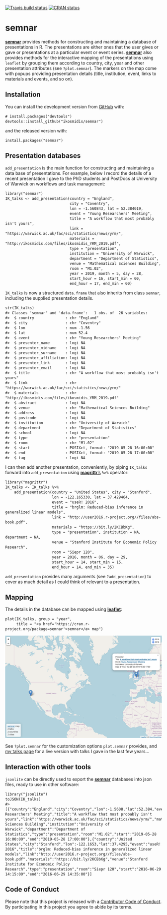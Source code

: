 <!-- badges: start -->
[![Travis build
status](https://travis-ci.org/ikosmidis/semnar.svg?branch=master)](https://travis-ci.org/ikosmidis/semnar)
[![CRAN
status](https://www.r-pkg.org/badges/version/semnar)](https://cran.r-project.org/package=semnar)
<!-- badges: end -->

semnar
======

[**semnar**](https://github.com/ikosmidis/semnar) provides methods for
constructing and maintaining a database of presentations in R. The
presentations are either ones that the user gives or gave or
presentations at a particular event or event series.
[**semnar**](https://github.com/ikosmidis/semnar) also provides methods
for the interactive mapping of the presentations using `leaflet` by
grouping them according to country, city, year and other presentation
attributes (see `?plot.semnar`). The markers on the map come with popups
providing presentation details (title, institution, event, links to
materials and events, and so on).

Installation
------------

You can install the development version from
[GitHub](https://github.com/) with:

    # install.packages("devtools")
    devtools::install_github("ikosmidis/semnar")

and the released version with:

    install.packages("semnar")

Presentation databases
----------------------

`add_presentation` is the main function for constructing and maintaining
a data base of presentations. For example, below I record the details of
a recent presentation I gave to the PhD students and PostDocs at
University of Warwick on workflows and task management:

    library("semnar")
    IK_talks <- add_presentation(country = "England",
                                 city = "Coventry",
                                 lon = -1.560843, lat = 52.384019,
                                 event = "Young Researchers' Meeting",
                                 title = "A workflow that most probably isn't yours",
                                 link = "https://warwick.ac.uk/fac/sci/statistics/news/yrm/",
                                 materials = "http://ikosmidis.com/files/ikosmidis_YRM_2019.pdf",
                                 type = "presentation",
                                 institution = "University of Warwick",
                                 department = "Department of Statistics",
                                 venue = "Mathematical Sciences Building",
                                 room = "M1.02",
                                 year = 2019, month = 5, day = 28,
                                 start_hour = 16, start_min = 00,
                                 end_hour = 17, end_min = 00)

`IK_talks` is now a structured `data.frame` that also inherits from
class `semnar`, including the supplied presentation details.

    str(IK_talks)
    #> Classes 'semnar' and 'data.frame':   1 obs. of  26 variables:
    #>  $ country              : chr "England"
    #>  $ city                 : chr "Coventry"
    #>  $ lon                  : num -1.56
    #>  $ lat                  : num 52.4
    #>  $ event                : chr "Young Researchers' Meeting"
    #>  $ presenter_name       : logi NA
    #>  $ presenter_midname    : logi NA
    #>  $ presenter_surname    : logi NA
    #>  $ presenter_affiliation: logi NA
    #>  $ presenter_link       : logi NA
    #>  $ presenter_email      : logi NA
    #>  $ title                : chr "A workflow that most probably isn't yours"
    #>  $ link                 : chr "https://warwick.ac.uk/fac/sci/statistics/news/yrm/"
    #>  $ materials            : chr "http://ikosmidis.com/files/ikosmidis_YRM_2019.pdf"
    #>  $ abstract             : logi NA
    #>  $ venue                : chr "Mathematical Sciences Building"
    #>  $ address              : logi NA
    #>  $ postcode             : logi NA
    #>  $ institution          : chr "University of Warwick"
    #>  $ department           : chr "Department of Statistics"
    #>  $ school               : logi NA
    #>  $ type                 : chr "presentation"
    #>  $ room                 : chr "M1.02"
    #>  $ start                : POSIXct, format: "2019-05-28 16:00:00"
    #>  $ end                  : POSIXct, format: "2019-05-28 17:00:00"
    #>  $ tag                  : logi NA

I can then add another presentation, conveniently, by piping `IK_talks`
forward into `add_presentation` using
[**magrittr**’s](https://cran.r-project.org/package=magrittr) `%>%`
operator:

    library("magrittr")
    IK_talks <- IK_talks %>%
        add_presentation(country = "United States", city = "Stanford",
                         lon = -122.165330, lat = 37.429464,
                         event = "useR! 2016",
                         title = "brglm: Reduced-bias inference in generalized linear models",
                         link = "http://user2016.r-project.org//files/abs-book.pdf",
                         materials = "https://bit.ly/2KCBbKg",
                         type = "presentation", institution = NA, department = NA,
                         venue = "Stanford Institute for Economic Policy Research",
                         room = "Siepr 120",
                         year = 2016, month = 06, day = 29,
                         start_hour = 14, start_min = 15,
                         end_hour = 14, end_min = 35)

`add_presentation` provides many arguments (see `?add_presentation`) to
cover as much detail as I could think of relevant to a presentation.

Mapping
-------

The details in the database can be mapped using
[**leaflet**](https://cran.r-project.org/package=leaflet):

    plot(IK_talks, group = "year",
         title = "<a href='https://cran.r-project.org/package=semnar'>semnar</a> map")

![](inst/README_files/IK_talks.png)

See `?plot.semnar` for the customization options `plot.semnar` provides,
and [my talks page](http://ikosmidis.com/talks) for a live version with
talks I gave in the last few years…

Interaction with other tools
----------------------------

`jsonlite` can be directly used to export the
[**semnar**](https://github.com/ikosmidis/semnar) databases into json
files, ready to use in other software:

    library("jsonlite")
    toJSON(IK_talks)
    #> [{"country":"England","city":"Coventry","lon":-1.5608,"lat":52.384,"event":"Young Researchers' Meeting","title":"A workflow that most probably isn't yours","link":"https://warwick.ac.uk/fac/sci/statistics/news/yrm/","materials":"http://ikosmidis.com/files/ikosmidis_YRM_2019.pdf","venue":"Mathematical Sciences Building","institution":"University of Warwick","department":"Department of Statistics","type":"presentation","room":"M1.02","start":"2019-05-28 16:00:00","end":"2019-05-28 17:00:00"},{"country":"United States","city":"Stanford","lon":-122.1653,"lat":37.4295,"event":"useR! 2016","title":"brglm: Reduced-bias inference in generalized linear models","link":"http://user2016.r-project.org//files/abs-book.pdf","materials":"https://bit.ly/2KCBbKg","venue":"Stanford Institute for Economic Policy Research","type":"presentation","room":"Siepr 120","start":"2016-06-29 14:15:00","end":"2016-06-29 14:35:00"}]

Code of Conduct
---------------

Please note that this project is released with a [Contributor Code of
Conduct](https://github.com/ikosmidis/semnar/blob/master/CONDUCT.md). By
participating in this project you agree to abide by its terms.
